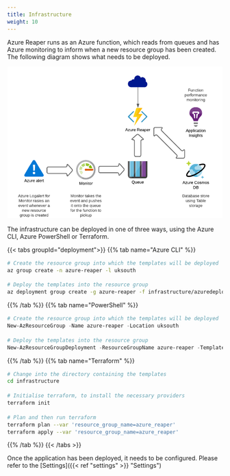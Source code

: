 ```yaml
---
title: Infrastructure
weight: 10
---
```


Azure Reaper runs as an Azure function, which reads from queues and has Azure monitoring to inform when a new resource group has been created. The following diagram shows what needs to be deployed.

![Azure Reaper Infrastructure](/images/az_reaper_infrastructure.png)

The infrastructure can be deployed in one of three ways, using the Azure CLI, Azure PowerShell or Terraform.

{{< tabs groupId="deployment">}}
{{% tab name="Azure CLI" %}}
```bash
# Create the resource group into which the templates will be deployed
az group create -n azure-reaper -l uksouth

# Deploy the templates into the resource group
az deployment group create -g azure-reaper -f infrastructure/azuredeploy.json -p prefix=rjs
```
{{% /tab %}}
{{% tab name="PowerShell" %}}
```powershell
# Create the resource group into which the templates will be deployed
New-AzResourceGroup -Name azure-reaper -Location uksouth

# Deploy the templates into the resource group
New-AzResourceGroupDeployment -ResourceGroupName azure-reaper -TemplateFile infrastructure/azuredeploy.json -prefix rjs
```
{{% /tab %}}
{{% tab name="Terraform" %}}
```bash
# Change into the directory containing the templates
cd infrastructure

# Initialise terraform, to install the necessary providers
terraform init

# Plan and then run terraform
terraform plan --var 'resource_group_name=azure_reaper'
terraform apply --var 'resource_group_name=azure_reaper'
```
{{% /tab %}}
{{< /tabs >}}

Once the application has been deployed, it needs to be configured. Please refer to the [Settings]({{< ref "settings" >}} "Settings")